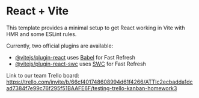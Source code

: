 # React + Vite

This template provides a minimal setup to get React working in Vite with HMR and some ESLint rules.

Currently, two official plugins are available:

- [@vitejs/plugin-react](https://github.com/vitejs/vite-plugin-react/blob/main/packages/plugin-react/README.md) uses [Babel](https://babeljs.io/) for Fast Refresh
- [@vitejs/plugin-react-swc](https://github.com/vitejs/vite-plugin-react-swc) uses [SWC](https://swc.rs/) for Fast Refresh

Link to our team Trello board: https://trello.com/invite/b/66cf401748608994d61f4266/ATTIc2ecbadda1dcad7384f7e99c76f295f51BAAFE6F/testing-trello-kanban-homework3
